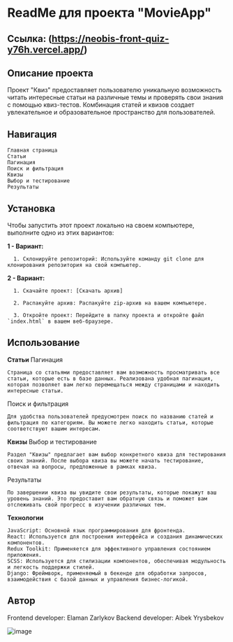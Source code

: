 # ReadMe для проекта "MovieApp"

## Ссылка: (https://neobis-front-quiz-y76h.vercel.app/)

## Описание проекта

Проект "Квиз" предоставляет пользователю уникальную возможность читать интересные статьи на различные темы и проверять свои знания с помощью квиз-тестов. Комбинация статей и квизов создает увлекательное и образовательное пространство для пользователей.

## Навигация

    Главная страница
    Статьи
    Пагинация
    Поиск и фильтрация
    Квизы
    Выбор и тестирование
    Результаты

## Установка

Чтобы запустить этот проект локально на своем компьютере, выполните одно из этих вариантов:

**1 - Вариант:**

      1. Склонируйте репозиторий: Используйте команду git clone для клонирования репозитория на свой компьютер.

**2 - Вариант:**

      1. Скачайте проект: [Скачать архив]
      
      2. Распакуйте архив: Распакуйте zip-архив на вашем компьютере.
      
      3. Откройте проект: Перейдите в папку проекта и откройте файл `index.html` в вашем веб-браузере.
      

## Использование


**Статьи**
Пагинация

    Страница со статьями предоставляет вам возможность просматривать все статьи, которые есть в базе данных. Реализована удобная пагинация, которая позволяет вам легко перемещаться между страницами и находить интересные статьи.
Поиск и фильтрация

    Для удобства пользователей предусмотрен поиск по названию статей и фильтрация по категориям. Вы можете легко находить статьи, которые соответствуют вашим интересам.

**Квизы**
Выбор и тестирование

    Раздел "Квизы" предлагает вам выбор конкретного квиза для тестирования своих знаний. После выбора квиза вы можете начать тестирование, отвечая на вопросы, предложенные в рамках квиза.
Результаты

    По завершении квиза вы увидите свои результаты, которые покажут ваш уровень знаний. Это предоставит вам обратную связь и поможет вам отслеживать свой прогресс в изучении различных тем.

**Технологии**

    JavaScript: Основной язык программирования для фронтенда.
    React: Используется для построения интерфейса и создания динамических компонентов.
    Redux Toolkit: Применяется для эффективного управления состоянием приложения.
    SCSS: Используется для стилизации компонентов, обеспечивая модульность и легкость поддержки стилей.
    Django: Фреймворк, применяемый в бекенде для обработки запросов, взаимодействия с базой данных и управления бизнес-логикой.

## Автор

   Frontend developer: Elaman Zarlykov
   Backend developer: Aibek Yrysbekov

![image](https://github.com/ElamanZ/neobis_front_quiz/assets/110537470/2510de12-f020-4562-a747-0a273c6e9a58)


